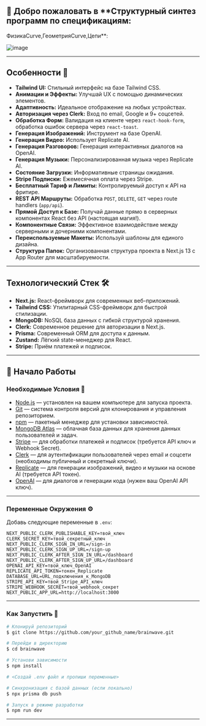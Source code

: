 
## 🎨 Добро пожаловать в **Структурный синтез программ по спецификациям:
ФизикаCurve,ГеометрияCurve,Цепи**:

![image](https://github.com/Saaayurii/Physics/assets/Physics.png)

---

## Особенности 🌟

* **Tailwind UI:** Стильный интерфейс на базе Tailwind CSS.
* **Анимации и Эффекты:** Улучшай UX с помощью динамических элементов.
* **Адаптивность:** Идеальное отображение на любых устройствах.
* **Авторизация через Clerk:** Вход по email, Google и 9+ соцсетей.
* **Обработка Форм:** Валидация на клиенте через `react-hook-form`, обработка ошибок сервера через `react-toast`.
* **Генерация Изображений:** Инструмент на базе OpenAI.
* **Генерация Видео:** Использует Replicate AI.
* **Генерация Разговоров:** Генерация интерактивных диалогов на OpenAI.
* **Генерация Музыки:** Персонализированная музыка через Replicate AI.
* **Состояние Загрузки:** Информативные страницы ожидания.
* **Stripe Подписки:** Ежемесячная оплата через Stripe.
* **Бесплатный Тариф и Лимиты:** Контролируемый доступ к API на фритире.
* **REST API Маршруты:** Обработка `POST`, `DELETE`, `GET` через route handlers (`app/api`).
* **Прямой Доступ к Базе:** Получай данные прямо в серверных компонентах React без API (настоящая магия!).
* **Компонентные Связи:** Эффективное взаимодействие между серверными и дочерними компонентами.
* **Переиспользуемые Макеты:** Используй шаблоны для единого дизайна.
* **Структура Папок:** Организованная структура проекта в Next.js 13 с App Router для масштабируемости.

---

## Технологический Стек 🛠️

* **Next.js:** React-фреймворк для современных веб-приложений.
* **Tailwind CSS:** Утилитарный CSS-фреймворк для быстрой стилизации.
* **MongoDB:** NoSQL база данных с гибкой структурой хранения.
* **Clerk:** Современное решение для авторизации в Next.js.
* **Prisma:** Современный ORM для доступа к данным.
* **Zustand:** Лёгкий state-менеджер для React.
* **Stripe:** Приём платежей и подписок.

---

## 🚦 Начало Работы

### Необходимые Условия 🚧

* [Node.js](https://nodejs.org/) — установлен на вашем компьютере для запуска проекта.
* [Git](https://git-scm.com/) — система контроля версий для клонирования и управления репозиторием.
* [npm](https://www.npmjs.com/) — пакетный менеджер для установки зависимостей.
* [MongoDB Atlas](https://cloud.mongodb.com/) — облачная база данных для хранения данных пользователей и задач.
* [Stripe](https://stripe.com/) — для обработки платежей и подписок (требуется API ключ и Webhook Secret).
* [Clerk](https://clerk.dev/) — для аутентификации пользователей через email и соцсети (необходимы публичный и секретный ключи).
* [Replicate](https://replicate.com/) — для генерации изображений, видео и музыки на основе AI (требуется API токен).
* [OpenAI](https://platform.openai.com/) — для диалогов и генерации кода (нужен ваш OpenAI API ключ).

---

### Переменные Окружения ⚙️

Добавь следующие переменные в `.env`:

```env
NEXT_PUBLIC_CLERK_PUBLISHABLE_KEY=твой_ключ
CLERK_SECRET_KEY=твой_секретный_ключ
NEXT_PUBLIC_CLERK_SIGN_IN_URL=/sign-in
NEXT_PUBLIC_CLERK_SIGN_UP_URL=/sign-up
NEXT_PUBLIC_CLERK_AFTER_SIGN_IN_URL=/dashboard
NEXT_PUBLIC_CLERK_AFTER_SIGN_UP_URL=/dashboard
OPENAI_API_KEY=твой_ключ_OpenAI
REPLICATE_API_TOKEN=токен_Replicate
DATABASE_URL=URL_подключения_к_MongoDB
STRIPE_API_KEY=твой_Stripe_API_ключ
STRIPE_WEBHOOK_SECRET=твой_webhook_секрет
NEXT_PUBLIC_APP_URL=http://localhost:3000
```

---

### Как Запустить 🚀

```bash
# Клонируй репозиторий
$ git clone https://github.com/your_github_name/brainwave.git

# Перейди в директорию
$ cd brainwave

# Установи зависимости
$ npm install

# <Создай .env файл и пропиши переменные>

# Синхронизация с базой данных (если локально)
$ npx prisma db push

# Запуск в режиме разработки
$ npm run dev
```

---



